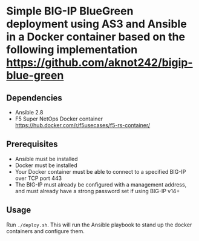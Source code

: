 # Simple BIG-IP BlueGreen deployment using AS3 and Ansible in a Docker container based on the following implementation https://github.com/aknot242/bigip-blue-green

## Dependencies
- Ansible 2.8
- F5 Super NetOps Docker container https://hub.docker.com/r/f5usecases/f5-rs-container/

## Prerequisites
- Ansible must be installed
- Docker must be installed
- Your Docker container must be able to connect to a specified BIG-IP over TCP port 443
- The BIG-IP must already be configured with a management address, and must already have a strong password set if using BIG-IP v14+

## Usage
Run `./deploy.sh`. This will run the Ansible playbook to stand up the docker containers and configure them.

